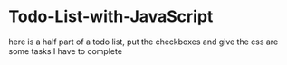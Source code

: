# Todo-List-with-JavaScript
here is a half part of a todo list, put the checkboxes and give the css are some tasks I have to complete
